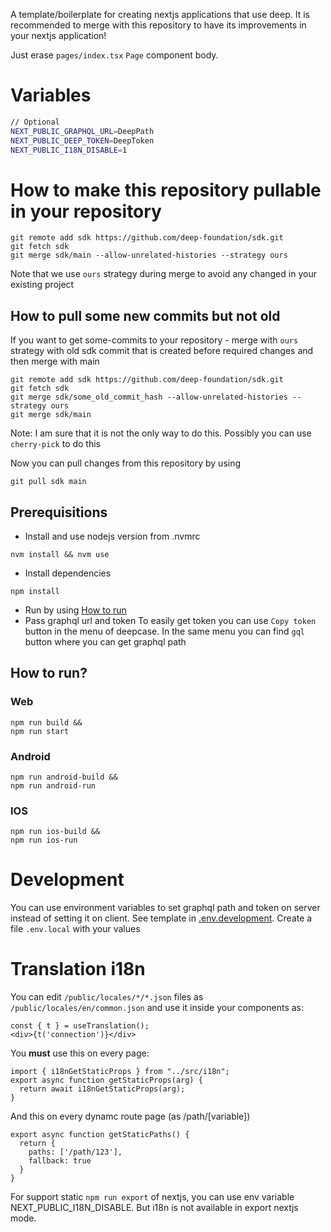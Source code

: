A template/boilerplate for creating nextjs applications that use deep. It is recommended to merge with this repository to have its improvements in your nextjs application!

Just erase `pages/index.tsx` `Page` component body.

# Variables

```sh
// Optional
NEXT_PUBLIC_GRAPHQL_URL=DeepPath
NEXT_PUBLIC_DEEP_TOKEN=DeepToken
NEXT_PUBLIC_I18N_DISABLE=1
```

# How to make this repository pullable in your repository
```
git remote add sdk https://github.com/deep-foundation/sdk.git
git fetch sdk
git merge sdk/main --allow-unrelated-histories --strategy ours 
```
Note that we use `ours` strategy during merge to avoid any changed in your existing project
## How to pull some new commits but not old
If you want to get some-commits to your repository - merge with `ours` strategy with old sdk commit that is created before required changes and then merge with main
```
git remote add sdk https://github.com/deep-foundation/sdk.git
git fetch sdk
git merge sdk/some_old_commit_hash --allow-unrelated-histories --strategy ours
git merge sdk/main
```
Note: I am sure that it is not the only way to do this. Possibly you can use `cherry-pick` to do this

Now you can pull changes from this repository by using
```
git pull sdk main
```

## Prerequisitions
- Install and use nodejs version from .nvmrc
```
nvm install && nvm use
```
- Install dependencies
```
npm install
```
- Run by using [How to run](#how-to-run)
- Pass graphql url and token
To easily get token you can use `Copy token` button in the menu of deepcase. In the same menu you can find `gql` button where you can get graphql path


## How to run?
### Web
```
npm run build &&
npm run start
```

### Android
```
npm run android-build &&
npm run android-run
```

### IOS
```
npm run ios-build &&
npm run ios-run
```

# Development
You can use environment variables to set graphql path and token on server instead of setting it on client. See template in [.env.development](https://github.com/deep-foundation/sdk/blob/main/.env.development). Create a file `.env.local` with your values


# Translation i18n
You can edit `/public/locales/*/*.json` files as `/public/locales/en/common.json` and use it inside your components as:
```tsx
const { t } = useTranslation();
<div>{t('connection')}</div>
```
You **must** use this on every page:
```tsx
import { i18nGetStaticProps } from "../src/i18n";
export async function getStaticProps(arg) {
  return await i18nGetStaticProps(arg);
}
```
And this on every dynamc route page (as /path/[variable])
```tsx
export async function getStaticPaths() {
  return {
    paths: ['/path/123'],
    fallback: true
  }
}
```
For support static `npm run export` of nextjs, you can use env variable NEXT_PUBLIC_I18N_DISABLE. But i18n is not available in export nextjs mode.